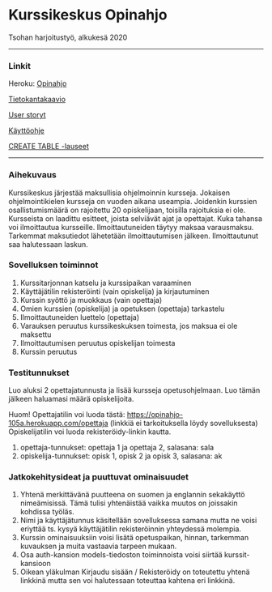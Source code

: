 # Kurssikeskus Opinahjo
Tsohan harjoitustyö, alkukesä 2020

--------

### Linkit

Heroku: [Opinahjo](https://opinahjo-105a.herokuapp.com/)

[Tietokantakaavio](https://github.com/aarekr/Opinahjo/blob/master/documentation/Tietokantakaavio.pdf)

[User storyt](https://github.com/aarekr/Opinahjo/blob/master/documentation/UserStoryt.md)

[Käyttöohje](https://github.com/aarekr/Opinahjo/blob/master/documentation/Opinahjon%20k%C3%A4ytt%C3%B6ohje.pdf)

[CREATE TABLE -lauseet](https://github.com/aarekr/Opinahjo/blob/master/documentation/CREATE%20TABLE%20-lauseet.md)

--------

### Aihekuvaus
Kurssikeskus järjestää maksullisia ohjelmoinnin kursseja. Jokaisen ohjelmointikielen kursseja on vuoden aikana useampia. Joidenkin kurssien osallistumismäärä on rajoitettu 20 opiskelijaan, toisilla rajoituksia ei ole. Kursseista on laadittu esitteet, joista selviävät ajat ja opettajat. Kuka tahansa voi ilmoittautua kursseille. Ilmoittautuneiden täytyy maksaa varausmaksu. Tarkemmat maksutiedot lähetetään ilmoittautumisen jälkeen. Ilmoittautunut saa halutessaan laskun.

### Sovelluksen toiminnot
1. Kurssitarjonnan katselu ja kurssipaikan varaaminen
2. Käyttäjätilin rekisteröinti (vain opiskelija) ja kirjautuminen
3. Kurssin syöttö ja muokkaus (vain opettaja)
4. Omien kurssien (opiskelija) ja opetuksen (opettaja) tarkastelu
5. Ilmoittautuneiden luettelo (opettaja)
6. Varauksen peruutus kurssikeskuksen toimesta, jos maksua ei ole maksettu
7. Ilmoittautumisen peruutus opiskelijan toimesta
8. Kurssin peruutus


### Testitunnukset
Luo aluksi 2 opettajatunnusta ja lisää kursseja opetusohjelmaan.
Luo tämän jälkeen haluamasi määrä opiskelijoita.

Huom! Opettajatilin voi luoda tästä: https://opinahjo-105a.herokuapp.com/opettaja (linkkiä ei tarkoituksella löydy sovelluksesta)
      Opiskelijatilin voi luoda rekisteröidy-linkin kautta.

1. opettaja-tunnukset: opettaja 1 ja opettaja 2, salasana: sala
2. opiskelija-tunnukset: opisk 1, opisk 2 ja opisk 3, salasana: ak


### Jatkokehitysideat ja puuttuvat ominaisuudet
1. Yhtenä merkittävänä puutteena on suomen ja englannin sekakäyttö nimeämisissä. Tämä tulisi yhtenäistää vaikka muutos on joissakin kohdissa työläs.
2. Nimi ja käyttäjätunnus käsitellään sovelluksessa samana mutta ne voisi eriyttää ts. kysyä käyttäjätilin rekisteröinnin yhteydessä molempia.
3. Kurssin ominaisuuksiin voisi lisätä opetuspaikan, hinnan, tarkemman kuvauksen ja muita vastaavia tarpeen mukaan.
4. Osa auth-kansion models-tiedoston toiminnoista voisi siirtää kurssit-kansioon
5. Oikean yläkulman Kirjaudu sisään / Rekisteröidy on toteutettu yhtenä linkkinä mutta sen voi halutessaan toteuttaa kahtena eri linkkinä.
